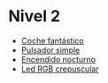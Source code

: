 # Nivel 2

* [Coche fantástico](/Practicas/Coche-fantastico/README.md)
* [Pulsador simple](/Practicas/Pulsador-simple/README.md)
* [Encendido nocturno](/Practicas/Encendido-nocturno/README.md)
* [Led RGB crepuscular](/Practicas/Led-RGB-crepuscular/README.md)